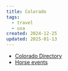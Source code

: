 ```yaml
---
title: Colorado
tags:
  - travel
  - usa
created: 2024-12-25
updated: 2025-01-13
---
```


- [Colorado Directory](https://www.coloradodirectory.com)
- [Horse events](https://www.hometownhorses.com/events)